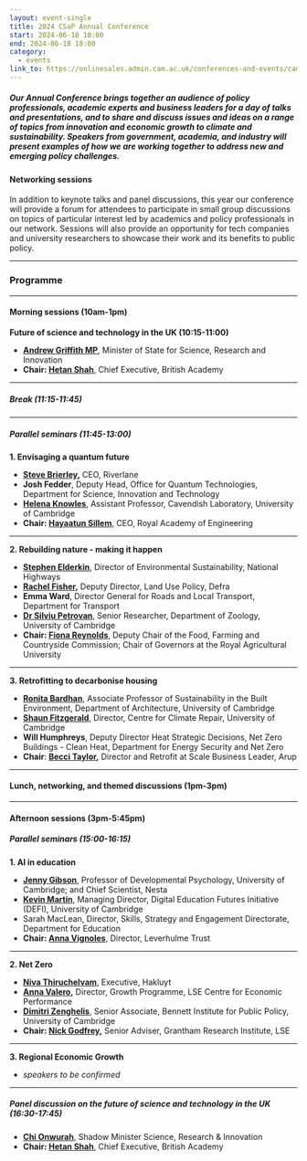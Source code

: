 ```yaml
---
layout: event-single
title: 2024 CSaP Annual Conference
start: 2024-06-18 10:00
end: 2024-06-18 18:00
category:
  - events
link_to: https://onlinesales.admin.cam.ac.uk/conferences-and-events/cambridge-judge-business-school/csap/2024-csap-annual-conference
---
```



##### Our Annual Conference brings together an audience of policy professionals, academic experts and business leaders for a day of talks and presentations, and to share and discuss issues and ideas on a range of topics from innovation and economic growth to climate and sustainability. Speakers from government, academia, and industry will present examples of how we are working together to address new and emerging policy challenges.

#### Networking sessions

In addition to keynote talks and panel discussions, this year our conference will provide a forum for attendees to participate in small group discussions on topics of particular interest led by academics and policy professionals in our network. Sessions will also provide an opportunity for tech companies and university researchers to showcase their work and its benefits to public policy.

- - -

### Programme

- - -

#### Morning sessions (10am-1pm)

**Future of science and technology in the UK (10:15-11:00)**

* **[Andrew Griffith MP](https://www.csap.cam.ac.uk/network/andrew-griffith/)**, Minister of State for Science, Research and Innovation
* **Chair: [Hetan Shah](https://www.csap.cam.ac.uk/network/hetan-shah/)**, Chief Executive, British Academy

- - -

##### Break (11:15-11:45)

- - -

##### Parallel seminars (11:45-13:00)

**1. Envisaging a quantum future**

* **[Steve Brierley](https://www.csap.cam.ac.uk/network/steve-brierley/),** CEO, Riverlane
* **Josh Fedder**, Deputy Head, Office for Quantum Technologies, Department for Science, Innovation and Technology
* **[Helena Knowles](https://www.csap.cam.ac.uk/network/helena-knowles/)**, Assistant Professor, Cavendish Laboratory, University of Cambridge
* **Chair: [Hayaatun Sillem](https://www.csap.cam.ac.uk/network/hayaatun-sillem/)**, CEO, Royal Academy of Engineering

- - -

**2. Rebuilding nature - making it happen**

* **[Stephen Elderkin](https://www.csap.cam.ac.uk/network/stephen-elderkin/)**, Director of Environmental Sustainability, National Highways
* **[Rachel Fisher](https://www.csap.cam.ac.uk/network/rachel-fisher/),** Deputy Director, Land Use Policy, Defra
* **Emma Ward**, Director General for Roads and Local Transport, Department for Transport
* **[Dr Silviu Petrovan](https://www.csap.cam.ac.uk/network/silviu-petrovan/)**, Senior Researcher, Department of Zoology, University of Cambridge
* **Chair: [Fiona Reynolds](https://www.csap.cam.ac.uk/network/dame-fiona-reynolds/)**, Deputy Chair of the Food, Farming and Countryside Commission; Chair of Governors at the Royal Agricultural University

- - -

**3. Retrofitting to decarbonise housing**

* **[Ronita Bardhan](https://www.csap.cam.ac.uk/network/ronita-bardhan/)**, Associate Professor of Sustainability in the Built Environment, Department of Architecture, University of Cambridge
* **[Shaun Fitzgerald](https://www.csap.cam.ac.uk/network/shaun-fitzgerald/)**, Director, Centre for Climate Repair, University of Cambridge
* **Will Humphreys**, Deputy Director Heat Strategic Decisions, Net Zero Buildings - Clean Heat, Department for Energy Security and Net Zero
* **Chair**: **[Becci Taylor](https://www.csap.cam.ac.uk/network/becci-taylor),** Director and Retrofit at Scale Business Leader, Arup

- - -

#### Lunch, networking, and themed discussions (1pm-3pm)

- - -

#### Afternoon sessions (3pm-5:45pm)

##### Parallel seminars (15:00-16:15)

**1. AI in education**

* **[Jenny Gibson](https://www.csap.cam.ac.uk/network/jenny-gibson/)**, Professor of Developmental Psychology, University of Cambridge; and Chief Scientist, Nesta
* **[Kevin Martin](https://www.csap.cam.ac.uk/network/kevin-martin/)**, Managing Director, Digital Education Futures Initiative (DEFI), University of Cambridge
* Sarah MacLean, Director, Skills, Strategy and Engagement Directorate, Department for Education
* **Chair: [Anna Vignoles](https://www.csap.cam.ac.uk/network/anna-vignoles/)**, Director, Leverhulme Trust

- - -

**2. Net Zero**

* **[Niva Thiruchelvam](https://www.csap.cam.ac.uk/network/niva-thiruchelvam/)**, Executive, Hakluyt
* **[Anna Valero](https://www.csap.cam.ac.uk/network/anna-valero/),** Director, Growth Programme, LSE Centre for Economic Performance
* **[Dimitri Zenghelis](https://www.csap.cam.ac.uk/network/dimitri-zenghelis/)**, Senior Associate, Bennett Institute for Public Policy, University of Cambridge
* **Chair: [Nick Godfrey](https://www.csap.cam.ac.uk/network/nick-godfrey/),** Senior Adviser, Grantham Research Institute, LSE

- - -

**3. Regional Economic Growth**

* *speakers to be confirmed*

- - -

##### Panel discussion on the future of science and technology in the UK (16:30-17:45)

* **[Chi Onwurah](https://www.csap.cam.ac.uk/network/chi-onwurah/)**, Shadow Minister Science, Research & Innovation
* **Chair: [Hetan Shah](https://www.csap.cam.ac.uk/network/hetan-shah/)**, Chief Executive, British Academy